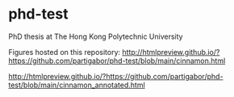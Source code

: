 # phd-test
PhD thesis at The Hong Kong Polytechnic University

Figures hosted on this repository:
http://htmlpreview.github.io/?https://github.com/partigabor/phd-test/blob/main/cinnamon.html

http://htmlpreview.github.io/?https://github.com/partigabor/phd-test/blob/main/cinnamon_annotated.html
